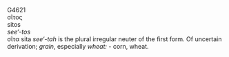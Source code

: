 <body>
  <p>G4621<br>  σῖτος  <br> sitos  <br><i>see‘-tos </i><br>  σῖτα    sita   <i>see‘-tah </i> is the plural irregular neuter of the first form. Of uncertain derivation; <i>grain</i>, especially <i>wheat:</i> - corn, wheat.<br></p>
 </body>